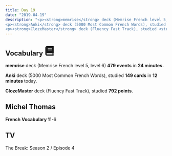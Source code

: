 ```yaml
---
title: Day 19
date: "2019-04-19"
description: "<p><strong>memrise</strong> deck (Memrise French level 5, level 6) <strong>479 events</strong> in <strong>24 minutes.</strong></p>
<p><strong>Anki</strong> deck (5000 Most Common French Words), studied <strong>149 cards</strong> in <strong>12 minutes </strong>today.</p>
<p><strong>ClozeMaster</strong> deck (Fluency Fast Track), studied <strong>792 points</strong>.</p>"
---
```


<h2>Vocabulary <svg height="30" width="30" aria-hidden="true" focusable="false" data-prefix="fas" data-icon="book" class="svg-inline--fa fa-book fa-w-14" role="img" xmlns="http://www.w3.org/2000/svg" viewBox="0 0 448 512"><path fill="currentColor" d="M448 360V24c0-13.3-10.7-24-24-24H96C43 0 0 43 0 96v320c0 53 43 96 96 96h328c13.3 0 24-10.7 24-24v-16c0-7.5-3.5-14.3-8.9-18.7-4.2-15.4-4.2-59.3 0-74.7 5.4-4.3 8.9-11.1 8.9-18.6zM128 134c0-3.3 2.7-6 6-6h212c3.3 0 6 2.7 6 6v20c0 3.3-2.7 6-6 6H134c-3.3 0-6-2.7-6-6v-20zm0 64c0-3.3 2.7-6 6-6h212c3.3 0 6 2.7 6 6v20c0 3.3-2.7 6-6 6H134c-3.3 0-6-2.7-6-6v-20zm253.4 250H96c-17.7 0-32-14.3-32-32 0-17.6 14.4-32 32-32h285.4c-1.9 17.1-1.9 46.9 0 64z"></path></svg></h2>
<p><strong>memrise</strong> deck (Memrise French level 5, level 6) <strong>479 events</strong> in <strong>24 minutes.</strong></p>
<p><strong>Anki</strong> deck (5000 Most Common French Words), studied <strong>149 cards</strong> in <strong>12 minutes </strong>today.</p>
<p><strong>ClozeMaster</strong> deck (Fluency Fast Track), studied <strong>792 points</strong>.</p>

<h2>Michel Thomas</h2>
<strong>French Vocabulary 1</strong>1-6

<h2>TV</h2>
The Break: Season 2 / Episode 4
